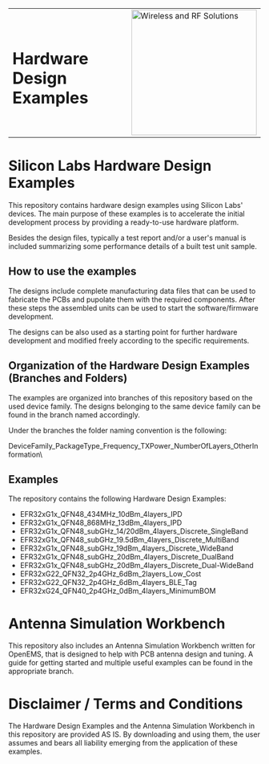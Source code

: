 <table border="0">
  <tr>
    <td align="left" valign="middle">
    <h1>Hardware Design Examples</h1>
  </td>
  <td align="left" valign="middle">
    <a href="https://www.silabs.com/wireless">
      <img src="http://pages.silabs.com/rs/634-SLU-379/images/WGX-transparent.png"  title="Wireless and RF Solutions" alt="Wireless and RF Solutions" width="250"/>
    </a>
  </td>
  </tr>
</table>

# Silicon Labs Hardware Design Examples #

This repository contains hardware design examples using Silicon Labs' devices. The main purpose of these examples is to accelerate the initial development process by providing a ready-to-use hardware platform.

Besides the design files, typically a test report and/or a user's manual is included summarizing some performance details of a built test unit sample.

## How to use the examples ##
The designs include complete manufacturing data files that can be used to fabricate the PCBs and pupolate them with the required components. After these steps the assembled units can be used to start the software/firmware development.

The designs can be also used as a starting point for further hardware development and modified freely according to the specific requirements.

## Organization of the Hardware Design Examples (Branches and Folders) ##
The examples are organized into branches of this repository based on the used device family. The designs belonging to the same device family can be found in the branch named accordingly.

Under the branches the folder naming convention is the following:

DeviceFamily_PackageType_Frequency_TXPower_NumberOfLayers_OtherInformation\


## Examples ##

The repository contains the following Hardware Design Examples:
- EFR32xG1x_QFN48_434MHz_10dBm_4layers_IPD
- EFR32xG1x_QFN48_868MHz_13dBm_4layers_IPD
- EFR32xG1x_QFN48_subGHz_14/20dBm_4layers_Discrete_SingleBand
- EFR32xG1x_QFN48_subGHz_19.5dBm_4layers_Discrete_MultiBand
- EFR32xG1x_QFN48_subGHz_19dBm_4layers_Discrete_WideBand
- EFR32xG1x_QFN48_subGHz_20dBm_4layers_Discrete_DualBand
- EFR32xG1x_QFN48_subGHz_20dBm_4layers_Discrete_Dual-WideBand
- EFR32xG22_QFN32_2p4GHz_6dBm_2layers_Low_Cost
- EFR32xG22_QFN32_2p4GHz_6dBm_4layers_BLE_Tag
- EFR32xG24_QFN40_2p4GHz_0dBm_4layers_MinimumBOM

# Antenna Simulation Workbench

This repository also includes an Antenna Simulation Workbench written for OpenEMS, that is designed to help with PCB antenna design and tuning. A guide for getting started and multiple useful examples can be found in the appropriate branch.

# Disclaimer / Terms and Conditions ##

The Hardware Design Examples and the Antenna Simulation Workbench in this repository are provided AS IS. By downloading and using them, the user assumes and bears all liability emerging from the application of these examples.